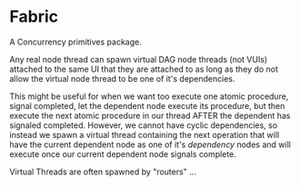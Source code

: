 # Fabric

A Concurrency primitives package.

Any real node thread can spawn virtual DAG node threads (not VUIs) attached to the same UI that they are attached to as long as they do not allow the virtual node thread to be one of it's dependencies.

This might be useful for when we want too execute one atomic procedure, signal completed, let the dependent node execute its procedure, but then execute the next atomic procedure in our thread AFTER the dependent has signaled completed. However, we cannot have cyclic dependencies, so instead we spawn a virtual thread containing the next operation that will have the current dependent node as one of it's *dependency* nodes and will execute once our current dependent node signals complete.

Virtual Threads are often spawned by "routers" ...